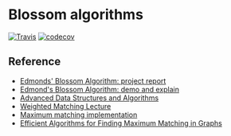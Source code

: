 # Blossom algorithms 

[![Travis](https://api.travis-ci.org/refraction-ray/blossom_alg.svg)](https://travis-ci.org/refraction-ray/xalpha)
[![codecov](https://codecov.io/gh/refraction-ray/blossom_alg/branch/master/graph/badge.svg)](https://codecov.io/gh/refraction-ray/blossom_alg)

## Reference

* [Edmonds' Blossom Algorithm: project report](https://stanford.edu/~rezab/classes/cme323/S16/projects_reports/shoemaker_vare.pdf)
* [Edmond's Blossom Algorithm: demo and explain](https://www-m9.ma.tum.de/graph-algorithms/matchings-blossom-algorithm/index_en.html)
* [Advanced Data Structures and Algorithms](https://www.arl.wustl.edu/~jst/cse/542/)
* [Weighted Matching Lecture](https://theory.stanford.edu/~jvondrak/CS369P/lec6.pdf)
* [Maximum matching implementation](http://jorisvr.nl/article/maximum-matching)
* [Efficient Algorithms for Finding Maximum Matching in Graphs](http://www.cs.kent.edu/~dragan/GraphAn/p23-galil.pdf)